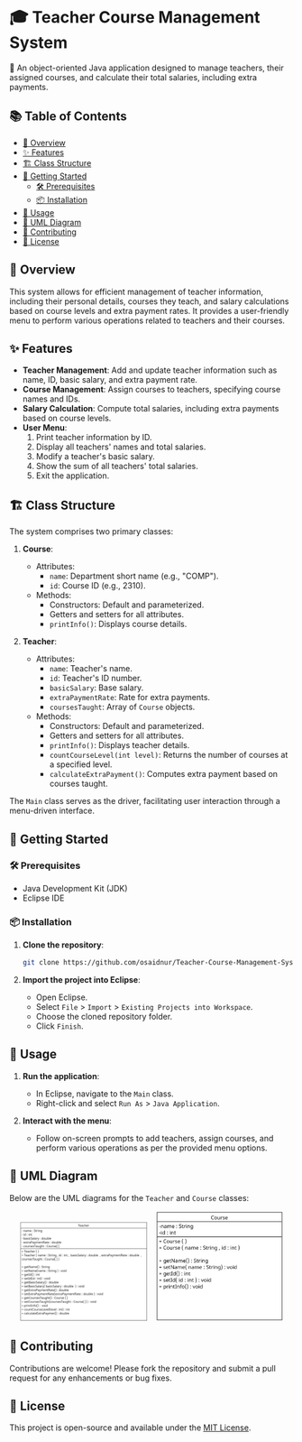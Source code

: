 # 🎓 Teacher Course Management System

🧾 An object-oriented Java application designed to manage teachers, their assigned courses, and calculate their total salaries, including extra payments.

## 📚 Table of Contents

- [📖 Overview](#-overview)
- [✨ Features](#-features)
- [🏗️ Class Structure](#️-class-structure)
- [🚀 Getting Started](#-getting-started)
  - [🛠️ Prerequisites](#️-prerequisites)
  - [📦 Installation](#-installation)
- [🧪 Usage](#-usage)
- [🧭 UML Diagram](#-uml-diagram)
- [🤝 Contributing](#-contributing)
- [🪪 License](#-license)

## 📖 Overview

This system allows for efficient management of teacher information, including their personal details, courses they teach, and salary calculations based on course levels and extra payment rates. It provides a user-friendly menu to perform various operations related to teachers and their courses.

## ✨ Features

- **Teacher Management**: Add and update teacher information such as name, ID, basic salary, and extra payment rate.
- **Course Management**: Assign courses to teachers, specifying course names and IDs.
- **Salary Calculation**: Compute total salaries, including extra payments based on course levels.
- **User Menu**:
  1. Print teacher information by ID.
  2. Display all teachers' names and total salaries.
  3. Modify a teacher's basic salary.
  4. Show the sum of all teachers' total salaries.
  5. Exit the application.

## 🏗️ Class Structure

The system comprises two primary classes:

1. **Course**:
   - Attributes:
     - `name`: Department short name (e.g., "COMP").
     - `id`: Course ID (e.g., 2310).
   - Methods:
     - Constructors: Default and parameterized.
     - Getters and setters for all attributes.
     - `printInfo()`: Displays course details.

2. **Teacher**:
   - Attributes:
     - `name`: Teacher's name.
     - `id`: Teacher's ID number.
     - `basicSalary`: Base salary.
     - `extraPaymentRate`: Rate for extra payments.
     - `coursesTaught`: Array of `Course` objects.
   - Methods:
     - Constructors: Default and parameterized.
     - Getters and setters for all attributes.
     - `printInfo()`: Displays teacher details.
     - `countCourseLevel(int level)`: Returns the number of courses at a specified level.
     - `calculateExtraPayment()`: Computes extra payment based on courses taught.

The `Main` class serves as the driver, facilitating user interaction through a menu-driven interface.

## 🚀 Getting Started

### 🛠️ Prerequisites

- Java Development Kit (JDK)
- Eclipse IDE

### 📦 Installation

1. **Clone the repository**:

   ```bash
   git clone https://github.com/osaidnur/Teacher-Course-Management-System.git
   ```

2. **Import the project into Eclipse**:
   - Open Eclipse.
   - Select `File` > `Import` > `Existing Projects into Workspace`.
   - Choose the cloned repository folder.
   - Click `Finish`.

## 🧪 Usage

1. **Run the application**:
   - In Eclipse, navigate to the `Main` class.
   - Right-click and select `Run As` > `Java Application`.

2. **Interact with the menu**:
   - Follow on-screen prompts to add teachers, assign courses, and perform various operations as per the provided menu options.

## 🧭 UML Diagram

Below are the UML diagrams for the `Teacher` and `Course` classes:

<p align="center">
  <img src="uml_teacher.jpg" alt="Teacher UML" width="45%" style="margin-right: 10px;"/>
  <img src="uml_course.jpg" alt="Course UML" width="45%"/>
</p>

## 🤝 Contributing

Contributions are welcome! Please fork the repository and submit a pull request for any enhancements or bug fixes.

## 🪪 License

This project is open-source and available under the [MIT License](LICENSE).
